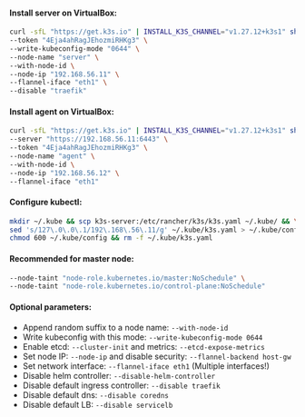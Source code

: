 #### Install server on VirtualBox:
```bash
curl -sfL "https://get.k3s.io" | INSTALL_K3S_CHANNEL="v1.27.12+k3s1" sh -s - server \
--token "4Eja4ahRagJEhozmiRHKg3" \
--write-kubeconfig-mode "0644" \
--node-name "server" \
--with-node-id \
--node-ip "192.168.56.11" \
--flannel-iface "eth1" \
--disable "traefik"
```

#### Install agent on VirtualBox:
```bash
curl -sfL "https://get.k3s.io" | INSTALL_K3S_CHANNEL="v1.27.12+k3s1" sh -s - agent \
--server "https://192.168.56.11:6443" \
--token "4Eja4ahRagJEhozmiRHKg3" \
--node-name "agent" \
--with-node-id \
--node-ip "192.168.56.12" \
--flannel-iface "eth1"
```

#### Configure kubectl:
```bash
mkdir ~/.kube && scp k3s-server:/etc/rancher/k3s/k3s.yaml ~/.kube/ && \
sed 's/127\.0\.0\.1/192\.168\.56\.11/g' ~/.kube/k3s.yaml > ~/.kube/config && \
chmod 600 ~/.kube/config && rm -f ~/.kube/k3s.yaml
```

#### Recommended for master node:
```bash
--node-taint "node-role.kubernetes.io/master:NoSchedule" \
--node-taint "node-role.kubernetes.io/control-plane:NoSchedule"
```

#### Optional parameters:
- Append random suffix to a node name: `--with-node-id`
- Write kubeconfig with this mode: `--write-kubeconfig-mode 0644`
- Enable etcd: `--cluster-init` and metrics: `--etcd-expose-metrics`
- Set node IP: `--node-ip` and disable security: `--flannel-backend host-gw`
- Set network interface: `--flannel-iface eth1` (Multiple interfaces!)
- Disable helm controller: `--disable-helm-controller`
- Disable default ingress controller: `--disable traefik`
- Disable default dns: `--disable coredns`
- Disable default LB: `--disable servicelb`
